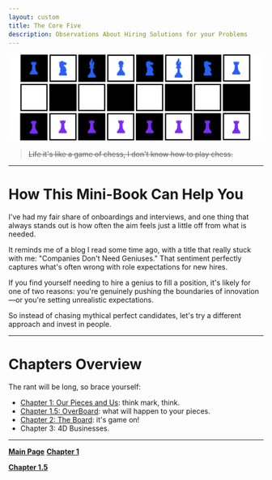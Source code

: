 ```yaml
---
layout: custom
title: The Core Five
description: Observations About Hiring Solutions for your Problems
---
```


<img class="myImg" src="../images/headers/cian-chess-board-v2.png" alt="cian-chess-board" style="border: 0px solid #000; border-radius: 1px; padding: 0px; cursor: pointer;">

> ~~Life it's like a game of chess, I don't know how to play chess.~~

---

# How This Mini-Book Can Help You

I've had my fair share of onboardings and interviews, and one thing that always stands out is how often the aim feels just a little off from what is needed.

It reminds me of a blog I read some time ago, with a title that really stuck with me: "Companies Don't Need Geniuses." That sentiment perfectly captures what's often wrong with role expectations for new hires.

If you find yourself needing to hire a genius to fill a position, it's likely for one of two reasons: you're genuinely pushing the boundaries of innovation—or you're setting unrealistic expectations.

So instead of chasing mythical perfect candidates, let's try a different approach and invest in people.

---

# Chapters Overview

The rant will be long, so brace yourself:

- [Chapter 1: Our Pieces and Us](/pages/thesis-the-core-five-1.md): think mark, think.
- [Chapter 1.5: OverBoard](/pages/thesis-the-core-five-1.5.md): what will happen to your pieces.
- [Chapter 2: The Board](/pages/thesis-the-core-five-2.md): it's game on!
-  Chapter 3: 4D Businesses.


---

<div class="nav-buttons">
  <a href="/index" class="custom-button right"><strong>Main Page</strong></a>
  <a href="/pages/thesis-the-core-five-1" class="custom-button left"><strong>Chapter 1</strong></a>
</div>

<a href="/pages/thesis-the-core-five-2" class="custom-button right"><strong>Chapter 1.5</strong></a>
